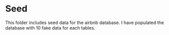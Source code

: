 # Seed

This folder includes seed data for the airbnb database. I have populated the database with 10 fake data for each tables.
